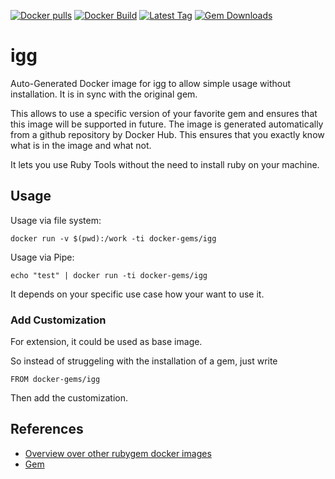 [![Docker pulls](https://img.shields.io/docker/pulls/rubygem/igg.svg)](https://hub.docker.com/r/rubygem/igg/)
[![Docker Build](https://img.shields.io/docker/automated/rubygem/igg.svg)](https://hub.docker.com/r/rubygem/igg/)
[![Latest Tag](https://img.shields.io/github/tag/docker-rubygem/igg.svg)](https://hub.docker.com/r/rubygem/igg/)
[![Gem Downloads](https://img.shields.io/gem/dt/igg.svg)](https://rubygems.org/gems/igg/)
# igg

Auto-Generated Docker image for igg to allow simple usage without installation.
It is in sync with the original gem.

This allows to use a specific version of your favorite gem and ensures that this image will be supported in future.
The image is generated automatically from a github repository by Docker Hub.
This ensures that you exactly know what is in the image and what not.

It lets you use Ruby Tools without the need to install ruby on your machine.

## Usage

Usage via file system:

`docker run -v $(pwd):/work -ti docker-gems/igg`

Usage via Pipe:

`echo "test" | docker run -ti docker-gems/igg`

It depends on your specific use case how your want to use it.

### Add Customization

For extension, it could be used as base image.

So instead of struggeling with the installation of a gem, just write

`FROM docker-gems/igg`

Then add the customization.

## References

 - [Overview over other rubygem docker images](https://github.com/thinkbot/docker-rubygem)
 - [Gem](https://rubygems.org/gems/igg/)
